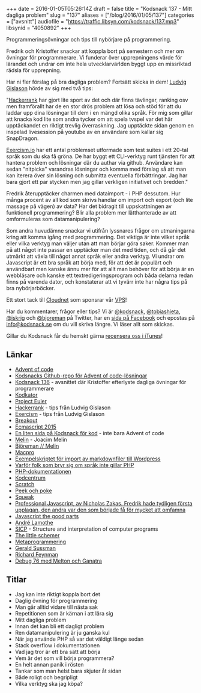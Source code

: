 +++
date = 2016-01-05T05:26:14Z
draft = false
title = "Kodsnack 137 - Mitt dagliga problem"
slug = "137"
aliases = ["/blog/2016/01/05/137"]
categories = ["avsnitt"]
audiofile = "https://traffic.libsyn.com/kodsnack/137.mp3"
libsynid = "4050892"
+++

Programmeringsövningar och tips till nybörjare på programmering.

Fredrik och Kristoffer snackar att koppla bort på semestern och mer om övningar för programmerare. Vi funderar över upprepningens värde för lärandet och undrar om inte hela utvecklarvärlden byggt upp en missriktad rädsla för upprepning.

Har ni fler förslag på bra dagliga problem? Fortsätt skicka in dem! [Ludvig Gislason](https://twitter.com/LudvigGislason) hörde av sig med två tips:

"[Hackerrank](http://www.hackerrank.com) har gjort lite sport av det och där finns tävlingar, ranking osv men framförallt har de en stor drös problem att lösa och stöd för att du laddar upp dina lösningar till dem i en mängd olika språk. För mig som gillar att knacka kod lite som andra tycker om att spela tvspel var det här upptäckandet en riktigt trevlig överraskning. Jag upptäckte sidan genom en inspelad livesession på youtube av en användare som kallar sig SnapDragon.

[Exercism.io](http://www.exercism.io) har ett antal problemset utformade som test suites i ett 20-tal språk som du ska få gröna. De har byggt ett CLI-verktyg runt tjänsten för att hantera problem och lösningar där du authar via github. Användare kan sedan "nitpicka" varandras lösningar och komma med förslag så att man kan iterera över sin lösning och submitta eventuella förbättringar. Jag har bara gjort ett par stycken men jag gillar verkligen initiativet och bredden."

Fredrik återupptäcker charmen med dataimport - i PHP dessutom. Hur många procent av all kod som skrivs handlar om import och export (och lite massage på vägen) av data? Har det bidragit till uppskattningen av funktionell programmering? Blir alla problem mer lätthanterade av att omformuleras som datamanipulering?

Som andra huvudämne snackar vi utifrån lyssnares frågor om utmaningarna kring att komma igång med programmering. Det viktiga är inte vilket språk eller vilka verktyg man väljer utan att man börjar göra saker. Kommer man på att något inte passar en upptäcker man det med tiden, och då går det utmärkt att växla till något annat språk eller andra verktyg. Vi undrar om Javascript är ett bra språk att börja med, för att det är populärt och användbart men kanske ännu mer för att allt man behöver för att börja är en webbläsare och kanske ett textredigeringsprogram och båda delarna redan finns på varenda dator, och konstaterar att vi tyvärr inte har några tips på bra nybörjarböcker.

Ett stort tack till [Cloudnet](http://www.cloudnet.se) som sponsrar vår [VPS](http://en.wikipedia.org/wiki/Virtual_private_server)!

Har du kommentarer, frågor eller tips? Vi är [@kodsnack](https://www.twitter.com/kodsnack), [@tobiashieta](https://www.twitter.com/tobiashieta), [@iskrig](https://www.twitter.com/iskrig) och [@bjoreman](https://www.twitter.com/bjoreman) på Twitter, har en [sida på Facebook](https://www.facebook.com/kodsnack) och epostas på [info@kodsnack.se](mailto:info@kodsnack.se) om du vill skriva längre. Vi läser allt som skickas.

Gillar du Kodsnack får du hemskt gärna [recensera oss i iTunes](http://itunes.apple.com/se/podcast/kodsnack/id561631498?l=en)!

## Länkar ##
* [Advent of code](http://adventofcode.com/)
* [Kodsnacks Github-repo för Advent of code-lösningar](https://github.com/kodsnack/advent_of_code_2015)
* [Kodsnack 136](https://kodsnack.se/133/) - avsnittet där Kristoffer efterlyste dagliga övningar för programmerare
* [Kodkator](http://codekata.com/)
* [Project Euler](https://projecteuler.net/)
* [Hackerrank](https://www.hackerrank.com/) - tips från Ludvig Gislason
* [Exercism](http://www.exercism.io/) - tips från Ludvig Gislason
* [Breakout](https://en.wikipedia.org/wiki/Breakout_%28video_game%29)
* [Ecmascript 2015](http://es6-features.org/#Constants)
* [En liten sida på Kodsnack för kod](https://kodsnack.se/kod/) - inte bara Advent of code
* [Melin](https://sv.m.wikipedia.org/wiki/Joacim_Melin) - Joacim Melin
* [Björeman // Melin](http://www.bjoremanmelin.se/)
* [Macpro](https://www.macpro.se/)
* [Exempelskriptet för import av markdownfiler till Wordpress](https://tyler.io/importing-jekyll-posts-into-wordpress/)
* [Varför folk som bryr sig om språk inte gillar PHP](http://eev.ee/blog/2012/04/09/php-a-fractal-of-bad-design/)
* [PHP-dokumentationen](http://php.net/manual/en/index.php)
* [Kodcentrum](http://www.kodcentrum.se/)
* [Scratch](https://scratch.mit.edu/)
* [Peek och poke](https://en.wikipedia.org/wiki/PEEK_and_POKE)
* [Squeak](http://squeak.org/)
* [Professional Javascript, av Nicholas Zakas. Fredrik hade tydligen första upplagan, den andra var den som började få för mycket att omfamna](http://www.wrox.com/WileyCDA/WroxTitle/Professional-JavaScript-for-Web-Developers.productCd-0764579088.html)
* [Javascript the good parts](http://shop.oreilly.com/product/9780596517748.do)
* [André Lamothe](https://en.wikipedia.org/wiki/Andr%C3%A9_LaMothe)
* [SICP](https://en.wikipedia.org/wiki/Structure_and_Interpretation_of_Computer_Programs) - Structure and interpretation of computer programs
* [The little schemer](http://www.ccs.neu.edu/home/matthias/BTLS/)
* [Metaprogrammering](https://en.wikipedia.org/wiki/Metaprogramming)
* [Gerald Sussman](https://en.wikipedia.org/wiki/Gerald_Jay_Sussman)
* [Richard Feynman](https://en.wikipedia.org/wiki/Richard_Feynman)
* [Debug 76 med Melton och Ganatra](https://overcast.fm/+I_JFBNKk)

## Titlar ##
* Jag kan inte riktigt koppla bort det
* Daglig övning för programmering
* Man går alltid vidare till nästa sak
* Repetitionen som är kärnan i att lära sig
* Mitt dagliga problem
* Innan det kan bli ett dagligt problem
* Ren datamanipulering är ju ganska kul
* När jag använde PHP så var det väldigt länge sedan
* Stack overflow i dokumentationen
* Vad jag tror är ett bra sätt att börja
* Vem är det som vill börja programmera?
* En helt annan panik i rösten
* Tankar som man helst bara skjuter åt sidan
* Både roligt och begripligt
* Vilka verktyg ska jag köpa?